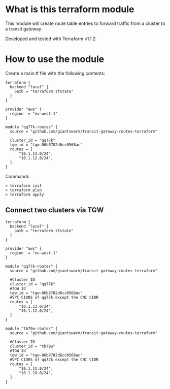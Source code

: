 # What is this terraform module
This module will create route table entries to forward traffic from a cluster to a transit gateway.

Developed and tested with Terraform v1.1.2

# How to use the module
Create a main.tf file with the following contents:
```
terraform {
  backend "local" {
    path = "terraform.tfstate"
  }
}

provider "aws" {
  region  = "eu-west-1"
}

module "qq77k-routes" {
  source = "github.com/giantswarm/transit-gateway-routes-terraform"

  cluster_id = "qq77k"
  tgw_id = "tgw-06b8782d6cc0568ac"
  routes = [
      "10.1.13.0/24",
      "10.1.12.0/24",
  ]
}
```

Commands

```
> terraform init
> terraform plan
> terraform apply
```

## Connect two clusters via TGW
```
terraform {
  backend "local" {
    path = "terraform.tfstate"
  }
}

provider "aws" {
  region  = "eu-west-1"
}

module "qq77k-routes" {
  source = "github.com/giantswarm/transit-gateway-routes-terraform"

  #Cluster ID
  cluster_id = "qq77k"
  #TGW Id
  tgw_id = "tgw-06b8782d6cc0568ac"
  #VPC CIDRS of qq77k except the CNI CIDR
  routes = [
      "10.1.13.0/24",
      "10.1.12.0/24",
  ]
}

module "tb79w-routes" {
  source = "github.com/giantswarm/transit-gateway-routes-terraform"

  #Cluster ID
  cluster_id = "tb79w"
  #TGW Id
  tgw_id = "tgw-06b8782d6cc0568ac"
  #VPC CIDRS of qq77k except the CNI CIDR
  routes = [
      "10.1.11.0/24",
      "10.1.18.0/24",
  ]
}
```
